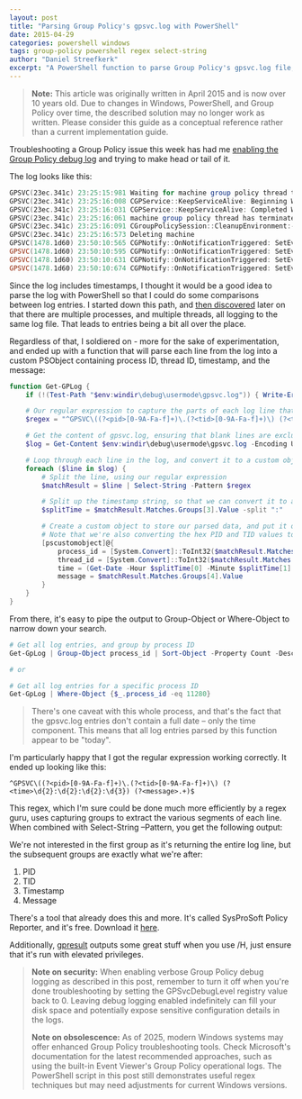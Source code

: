 ```yaml
---
layout: post
title: "Parsing Group Policy's gpsvc.log with PowerShell"
date: 2015-04-29
categories: powershell windows
tags: group-policy powershell regex select-string
author: "Daniel Streefkerk"
excerpt: "A PowerShell function to parse Group Policy's gpsvc.log file, making it easier to troubleshoot Group Policy issues by extracting process ID, thread ID, timestamp, and message details."
---
```


> **Note:** This article was originally written in April 2015 and is now over 10 years old. Due to changes in Windows, PowerShell, and Group Policy over time, the described solution may no longer work as written. Please consider this guide as a conceptual reference rather than a current implementation guide.

Troubleshooting a Group Policy issue this week has had me [enabling the Group Policy debug log](https://learn.microsoft.com/en-us/troubleshoot/windows-server/group-policy/applying-group-policy-troubleshooting-guidance) and trying to make head or tail of it.

The log looks like this:

```powershell
GPSVC(23ec.341c) 23:25:15:981 Waiting for machine group policy thread to terminate.
GPSVC(23ec.341c) 23:25:16:008 CGPService::KeepServiceAlive: Beginning WaitForSingleObject.
GPSVC(23ec.341c) 23:25:16:031 CGPService::KeepServiceAlive: Completed WaitForSingleObject.
GPSVC(23ec.341c) 23:25:16:061 machine group policy thread has terminated.
GPSVC(23ec.341c) 23:25:16:091 CGroupPolicySession::CleanupEnvironment:--
GPSVC(23ec.341c) 23:25:16:573 Deleting machine
GPSVC(1478.1d60) 23:50:10:565 CGPNotify::OnNotificationTriggered: SetEvent = 0x30c
GPSVC(1478.1d60) 23:50:10:595 CGPNotify::OnNotificationTriggered: SetEvent = 0x288
GPSVC(1478.1d60) 23:50:10:631 CGPNotify::OnNotificationTriggered: SetEvent = 0x38c
GPSVC(1478.1d60) 23:50:10:674 CGPNotify::OnNotificationTriggered: SetEvent = 0x3cc
```

Since the log includes timestamps, I thought it would be a good idea to parse the log with PowerShell so that I could do some comparisons between log entries. I started down this path, and [then discovered](https://techcommunity.microsoft.com/t5/ask-the-directory-services-team/a-treatise-on-group-policy-troubleshooting-8211-now-with-gpsvc/ba-p/400304) later on that there are multiple processes, and multiple threads, all logging to the same log file. That leads to entries being a bit all over the place.

Regardless of that, I soldiered on - more for the sake of experimentation, and ended up with a function that will parse each line from the log into a custom PSObject containing process ID, thread ID, timestamp, and the message:

```powershell
function Get-GPLog {
    if (!(Test-Path "$env:windir\debug\usermode\gpsvc.log")) { Write-Error "Can't access gpsvc.log"; return }

    # Our regular expression to capture the parts of each log line that are of interest
    $regex = "^GPSVC\((?<pid>[0-9A-Fa-f]+)\.(?<tid>[0-9A-Fa-f]+)\) (?<time>\d{2}:\d{2}:\d{2}:\d{3}) (?<message>.+)$"

    # Get the content of gpsvc.log, ensuring that blank lines are excluded
    $log = Get-Content $env:windir\debug\usermode\gpsvc.log -Encoding Unicode | Where-Object {$_ -ne "" } 

    # Loop through each line in the log, and convert it to a custom object
    foreach ($line in $log) {
        # Split the line, using our regular expression
        $matchResult = $line | Select-String -Pattern $regex

        # Split up the timestamp string, so that we can convert it to a DateTime object
        $splitTime = $matchResult.Matches.Groups[3].Value -split ":"

        # Create a custom object to store our parsed data, and put it onto the pipeline.
        # Note that we're also converting the hex PID and TID values to decimal
        [pscustomobject]@{
            process_id = [System.Convert]::ToInt32($matchResult.Matches.Groups[1].Value,16);
            thread_id = [System.Convert]::ToInt32($matchResult.Matches.Groups[2].Value,16);
            time = (Get-Date -Hour $splitTime[0] -Minute $splitTime[1] -Second $splitTime[2] -Millisecond $splitTime[3])
            message = $matchResult.Matches.Groups[4].Value
        }
    }
}
```

From there, it's easy to pipe the output to Group-Object or Where-Object to narrow down your search.

```powershell
# Get all log entries, and group by process ID
Get-GpLog | Group-Object process_id | Sort-Object -Property Count -Descending

# or

# Get all log entries for a specific process ID
Get-GpLog | Where-Object {$_.process_id -eq 11280}
```

> There's one caveat with this whole process, and that's the fact that the gpsvc.log entries don't contain a full date – only the time component. This means that all log entries parsed by this function appear to be "today".

I'm particularly happy that I got the regular expression working correctly. It ended up looking like this:

```
^GPSVC\((?<pid>[0-9A-Fa-f]+)\.(?<tid>[0-9A-Fa-f]+)\) (?<time>\d{2}:\d{2}:\d{2}:\d{3}) (?<message>.+)$
```

This regex, which I'm sure could be done much more efficiently by a regex guru, uses capturing groups to extract the various segments of each line. When combined with Select-String –Pattern, you get the following output:

We're not interested in the first group as it's returning the entire log line, but the subsequent groups are exactly what we're after:

1. PID
2. TID
3. Timestamp
4. Message

There's a tool that already does this and more. It's called SysProSoft Policy Reporter, and it's free. Download it [here](https://www.sysprosoft.com/policyreporter.shtml).

Additionally, [gpresult](https://learn.microsoft.com/en-us/previous-versions/windows/it-pro/windows-server-2012-r2-and-2012/cc733160(v=ws.11)) outputs some great stuff when you use /H, just ensure that it's run with elevated privileges.

> **Note on security:** When enabling verbose Group Policy debug logging as described in this post, remember to turn it off when you're done troubleshooting by setting the GPSvcDebugLevel registry value back to 0. Leaving debug logging enabled indefinitely can fill your disk space and potentially expose sensitive configuration details in the logs.
> 
> **Note on obsolescence:** As of 2025, modern Windows systems may offer enhanced Group Policy troubleshooting tools. Check Microsoft's documentation for the latest recommended approaches, such as using the built-in Event Viewer's Group Policy operational logs. The PowerShell script in this post still demonstrates useful regex techniques but may need adjustments for current Windows versions.